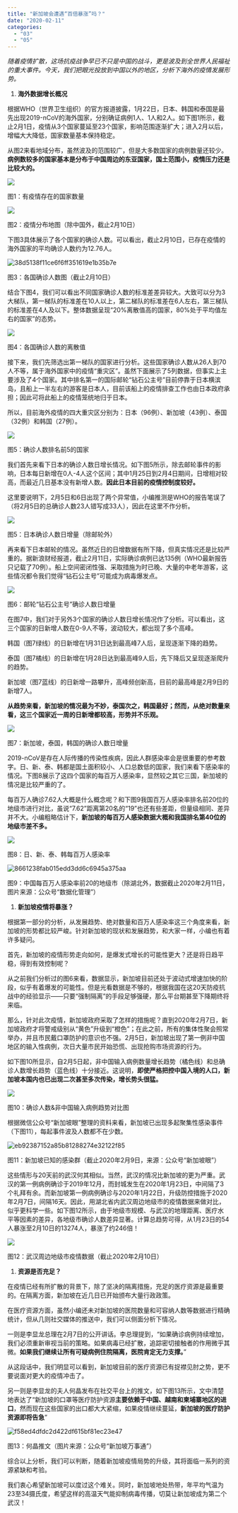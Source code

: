 ```yaml
---
title: "新加坡会遭遇“百倍暴涨”吗？"
date: "2020-02-11"
categories: 
  - "03"
  - "05"
---
```


_随着疫情扩散，这场抗疫战争早已不只是中国的战斗，更是波及到全世界人民福祉的重大事件。今天，我们把眼光投放到中国以外的地区，分析下海外的疫情发展形势。_

1. **海外数据增长概况**

根据WHO（世界卫生组织）的官方报道披露，1月22日，日本、韩国和泰国是最先出现2019-nCoV的海外国家，分别确证病例1人、1人和2人。如下图1所示，截止2月1日，疫情从3个国家蔓延至23个国家，影响范围逐渐扩大；进入2月以后，增幅大大降低，国家数量基本保持稳定。

从图2来看地域分布，虽然波及的范围较广，但是大多数国家的病例数量还较少。**病例数较多的国家基本是分布于中国周边的东亚国家，国土范围小，疫情压力还是比较大的。**

![](images/word-image-30.png)

图1：有疫情存在的国家数量

![](images/word-image-31.png)

图2：疫情分布地图（除中国外，截止2月10日）

下图3具体展示了各个国家的确诊人数。可以看出，截止2月10日，已存在疫情的海外国家的平均确诊人数约为12.76人。

![38d5138f11ce6f6ff351619e1b35b7e](images/38d5138f11ce6f6ff351619e1b35b7e.png)

图3：各国确诊人数图（截止2月10日）

结合下图4，我们可以看出不同国家确诊人数的标准差差异较大。大致可以分为3大梯队，第一梯队的标准差在10人以上，第二梯队的标准差在6人左右，第三梯队的标准差在4人及以下。整体数据呈现“20%离散值高的国家，80%处于平均值左右的国家”的态势。

![](images/word-image-32.png)

图4：各国确诊人数的离散值

接下来，我们先筛选出第一梯队的国家进行分析。这些国家确诊人数从26人到70人不等，属于海外国家中的疫情“重灾区”。虽然下面展示了5列数据，但事实上主要涉及了4个国家。其中排名第一的国际邮轮“钻石公主号”目前停靠于日本横滨岛，且船上一半左右的游客是日本人，目前该船上的疫情排查工作也由日本政府承担；因此可将此船上的疫情笼统地归于日本。

所以，目前海外疫情的四大重灾区分别为：日本（96例）、新加坡（43例）、泰国（32例）和韩国（27例）。

![](images/word-image-33.png)

图5：确诊人数排名前5的国家

我们首先来看下日本的确诊人数日增长情况。如下图5所示，除去邮轮事件的影响，日本每日新增在0人-4人这个区间；其中1月25日到2月4日期间，日增相对较高，而最近几日基本没有新增人数。**因此日本目前的疫情控制度较好。**

这里要说明下，2月5日和6日出现了两个异常值，小编推测是WHO的报告笔误了（将2月5日的总确诊人数23人错写成33人），因此在这里不作分析。

![](images/word-image-34.png)

图5：日本确诊人数日增量（除邮轮外）

再来看下日本邮轮的情况。虽然近日的日增数据有所下降，但真实情况还是比较严重的。据新浪财经报道，截止2月11日，实际确诊病例已达135例（WHO最新报告只记载了70例）。船上空间密闭性强、采取措施为时已晚、大量的中老年游客，这些情况都令我们觉得“钻石公主号”可能成为病毒爆发点。

![](images/word-image-35.png)

图6：邮轮“钻石公主号”确诊人数日增量

在图7中，我们对于另外3个国家的确诊人数日增长情况作了分析。可以看出，这三个国家的日新增人数在0-9人不等，波动较大，都出现了多个高峰。

韩国（图7绿线）的日新增在1月31日达到最高峰7人后，呈现逐渐下降的趋势。

泰国（图7橘线）的日新增在1月28日达到最高峰9人后，先下降后又呈现逐渐爬升的趋势。

新加坡（图7蓝线）的日新增一路攀升，高峰频创新高，目前的最高峰是2月9日的新增7人。

**从趋势来看，新加坡的情况最为不妙，泰国次之，韩国最好；然而，从绝对数量来看，这三个国家近一周的日新增都较高，形势并不乐观。**

![](images/word-image-36.png)

图7：新加坡，泰国，韩国的确诊人数日增量

2019-nCoV是存在人际传播的传染性疾病，因此人群感染率会是很重要的参考数字。日、新、泰、韩都是国土面积较小、人口总数低的国家，我们来看下感染率的情况。下图8展示了这四个国家的每百万人感染率，显然较之其它三国，新加坡的情况是比较严重的了。

每百万人确诊7.62人大概是什么概念呢？和下图9我国百万人感染率排名前20位的地级市进行对比，虽说“7.62”距离第20名的“19”也还有些差距，但量级相同、差异并不大。小编粗略估计下，**新加坡的每百万人感染数据大概和我国排名第40位的地级市差不多。**

![](images/word-image-37.png)

图8：日、新、泰、韩每百万人感染率

![8661238fab015edd3dd6c6945a375aa](images/8661238fab015edd3dd6c6945a375aa.jpeg)

图9：中国每百万人感染率前20的地级市（除湖北外，数据截止2020年2月11日，图片来源：公众号“数据化管理”）

1. **新加坡疫情将暴涨？**

根据第一部分的分析，从发展趋势、绝对数量和百万人感染率这三个角度来看，新加坡的形势都比较严峻。针对新加坡的现状和发展趋势，和大家一样，小编也有着许多疑问。

首先，新加坡的疫情形势走向如何，是爆发式增长的可能性更大？还是将日趋平稳，得到有效控制呢？

从之前我们分析过的图6来看，数据显示，新加坡目前还处于波动式增速加快的阶段，似乎有着爆发的可能性。但是光看数据是不够的，根据我国在这20天防疫抗战中的经验显示——只要“强制隔离”的手段足够强硬，那么平台期甚至下降期终将来临。

那么，针对此次疫情，新加坡政府采取了怎样的措施呢？直到2020年2月7日，新加坡政府才将警戒级别从“黄色”升级到“橙色”；在此之前，所有的集体性聚会照常举办，并且市民戴口罩防护的意识也不强。2月5日，新加坡出现了第一例非中国地区的输入性病例，次日大量市民开始恐慌、出现抢购市场资源的行为。

如下图10所显示，自2月5日起，非中国输入病例数量增长趋势（橘色线）和总确诊人数增长趋势（蓝色线）十分接近。这说明，**即使严格把控中国入境的人口，新加坡本国内也已出现二次甚至多次传染，增长势头很猛。**

![](images/word-image-38.png)

图10：确诊人数&非中国输入病例趋势对比图

根据微信公众号“新加坡眼”整理的资料来看，新加坡已出现多起聚集性感染事件（下图11），每起事件波及人数都不在少数。

![eb92387152a85b81288274e32122f85](images/eb92387152a85b81288274e32122f85.jpeg)

图11：新加坡已知的感染群（截止2020年2月9日，来源：公众号“新加坡眼”）

这些情形与20天前的武汉何其相似。当然，武汉的情况比新加坡的更为严重。武汉的第一例病例确诊于2019年12月，而封城发生在2020年1月23日，中间隔了3个礼拜有余。而新加坡第一例病例确诊与2020年1月22日，升级防控措施于2020年2月7日，间隔16天。因此，用湖北省内武汉周边地级市的疫情数据来做对比，似乎更科学一些。如下图12所示，由于地级市规模、与武汉的地理距离、医疗水平等因素的差异，各地级市确诊人数差异显著。计算总趋势可得，从1月23日的54人暴涨至2月10日的13274人，暴涨了约246倍！

![](images/word-image-39.png)

图12：武汉周边地级市疫情数据（截止2020年2月10日）

1. **资源是否充足？**

在疫情已经有所扩散的背景下，除了坚决的隔离措施，充足的医疗资源是最重要的。在隔离方面，新加坡在近几日已开始颁布大量行政政策。

在医疗资源方面，虽然小编还未对新加坡的医院数量和可容纳人数等数据进行精确统计，但从几则社交媒体的推送中，我们可以侧面分析下情况。

一则是李显龙总理在2月7日的公开讲话。李总理提到，“如果确诊病例持续增加，我们必须重新审视当前的策略。如果病毒已经扩散，追踪密切接触者的作用微乎其微。**如果我们继续让所有可疑病例住院隔离，医院肯定无力支撑。**”

从这段话中，我们明显可以看到，新加坡目前的医疗资源已有捉襟见肘之势，更不要说面对更大的疫情冲击了。

另一则是李显龙的夫人何晶发布在社交平台上的推文，如下图13所示，文中清楚地表达了“新加坡的口罩等医疗防护资源**主要依赖于中国、越南和柬埔寨地区的进口**，然而现在这些国家的出口都大大紧缩，如果疫情继续蔓延，**新加坡的医疗防护资源即将告急**”

![f58ed4dfdc2d422df615bf81ec23e47](images/f58ed4dfdc2d422df615bf81ec23e47.jpeg)

图13：何晶推文（图片来源：公众号“新加坡万事通”）

综合以上分析，我们可以判断，随着新加坡疫情局势的升级，其将面临一系列的资源紧缺和考验。

我们衷心希望新加坡可以度过这个难关。同时，新加坡地处热带，年平均气温为23至34摄氏度，希望这样的高温天气能抑制病毒传播，切莫让新加坡成为第二个武汉！
